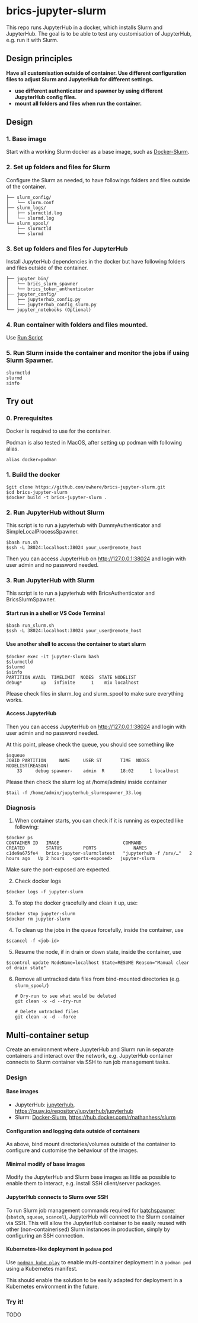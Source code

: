 # brics-jupyter-slurm
This repo runs JupyterHub in a docker, which installs Slurm and JupyterHub. The goal is to be able to test any customisation of JupyterHub, e.g. run it with Slurm. 

## Design principles

**Have all customisation outside of container. Use different configuration files to adjust Slurm and JupyterHub for different settings.**

- **use different authenticator and spawner by using different JupyterHub config files.**
- **mount all folders and files when run the container.**

## Design

### 1. Base image 

Start with a working Slurm docker as a base image, such as [Docker-Slurm](https://github.com/owhere/docker-slurm).

### 2. Set up folders and files for Slurm 

Configure the Slurm as needed, to have followings folders and files outside of the container.

```plaintext
├── slurm_config/                     
│   └── slurm.conf           
├── slurm_logs/                  
│   ├── slurmctld.log          
│   └── slurmd.log   
└── slurm_spool/                 
    ├── slurmctld            
    └── slurmd
```                 

### 3. Set up folders and files for JupyterHub

Install JupyterHub dependencies in the docker but have following folders and files outside of the container.

```plaintext
├── jupyter_bin/         
│   └── brics_slurm_spawner    
│   └── brics_token_anthenticator    
├── jupyter_config/                
│   ├── jupyterhub_config.py         
│   └── jupyterhub_config_slurm.py
└── jupyter_notebooks (Optional)
```

### 4. Run container with folders and files mounted.

Use [Run Script](run.sh)

### 5. Run Slurm inside the container and monitor the jobs if using Slurm Spawner.

```
slurmctld
slurmd
sinfo
```

## Try out

### 0. Prerequisites

Docker is required to use for the container. 

Podman is also tested in MacOS, after setting up podman with following alias.

```shell
alias docker=podman
```

### 1. Build the docker

```shell
$git clone https://github.com/owhere/brics-jupyter-slurm.git 
$cd brics-jupyter-slurm
$docker build -t brics-jupyter-slurm .
```

### 2. Run JupyterHub without Slurm
This script is to run a jupyterhub with DummyAuthenticator and SimpleLocalProcessSpawner.

```shell
$bash run.sh
$ssh -L 38024:localhost:38024 your_user@remote_host
```

Then you can access JupyterHub on http://127.0.0.1:38024 and login with user admin and no password needed.

### 3. Run JupyterHub with Slurm
This script is to run a jupyterhub with BricsAuthenticator and BricsSlurmSpawner.

#### Start run in a shell or VS Code Terminal
```shell
$bash run_slurm.sh
$ssh -L 38024:localhost:38024 your_user@remote_host
```

#### Use another shell to access the container to start slurm
```shell
$docker exec -it jupyter-slurm bash
$slurmctld
$slurmd  
$sinfo
PARTITION AVAIL  TIMELIMIT  NODES  STATE NODELIST
debug*       up   infinite      1    mix localhost
```
Please check files in slurm_log and slurm_spool to make sure everything works.

#### Access JupyterHub

Then you can access JupyterHub on http://127.0.0.1:38024 and login with user admin and no password needed.

At this point, please check the queue, you should see something like
```shell
$squeue
JOBID PARTITION     NAME     USER ST       TIME  NODES NODELIST(REASON)
    33     debug spawner-    admin  R      18:02      1 localhost
```

Please then check the slurm log at /home/admin/ inside container
```shell
$tail -f /home/admin/jupyterhub_slurmspawner_33.log
```

### Diagnosis

1. When container starts, you can check if it is running as expected like following:

```shell
$docker ps 
CONTAINER ID   IMAGE                        COMMAND                  CREATED        STATUS        PORTS              NAMES
c1de9a675fe4   brics-jupyter-slurm:latest   "jupyterhub -f /srv/…"   2 hours ago   Up 2 hours   <ports-exposed>   jupyter-slurm
```
Make sure the port-exposed are expected.

2. Check docker logs
```shell
$docker logs -f jupyter-slurm
```

3. To stop the docker gracefully and clean it up, use:
```shell
$docker stop jupyter-slurm
$docker rm jupyter-slurm
```

4. To clean up the jobs in the queue forcefully, inside the container, use
```shell
$scancel -f <job-id>
```

5. Resume the node, if in drain or down state, inside the container, use
```shell
$scontrol update NodeName=localhost State=RESUME Reason="Manual clear of drain state"
```

6. Remove all untracked data files from bind-mounted directories (e.g. `slurm_spool/`)

   ```shell
   # Dry-run to see what would be deleted
   git clean -x -d --dry-run

   # Delete untracked files
   git clean -x -d --force
   ```

## Multi-container setup

Create an environment where JupyterHub and Slurm run in separate containers and interact over the network, e.g. JupyterHub container connects to Slurm container via SSH to run job management tasks.

### Design

#### Base images

* JupyterHub: [jupyterhub](https://github.com/jupyterhub/jupyterhub), <https://quay.io/repository/jupyterhub/jupyterhub> 
* Slurm: [Docker-Slurm](https://github.com/owhere/docker-slurm), <https://hub.docker.com/r/nathanhess/slurm>

#### Configuration and logging data outside of containers

As above, bind mount directories/volumes outside of the container to configure and customise the behaviour of the images.

#### Minimal modify of base images

Modify the JupyterHub and Slurm base images as little as possible to enable them to interact, e.g. install SSH client/server packages.

#### JupyterHub connects to Slurm over SSH

To run Slurm job management commands required for [batchspawner](https://github.com/jupyterhub/batchspawner/) (`sbatch`, `squeue`, `scancel`), JupyterHub will connect to the Slurm container via SSH. This will allow the JupyterHub container to be easily reused with other (non-containerised) Slurm instances in production, simply by configuring an SSH connection.

#### Kubernetes-like deployment in `podman` pod

Use [`podman kube play`](https://docs.podman.io/en/stable/markdown/podman-kube-play.1.html) to enable multi-container deployment in a `podman pod` using a Kubernetes manifest.

This should enable the solution to be easily adapted for deployment in a Kubernetes environment in the future.

### Try it!

TODO